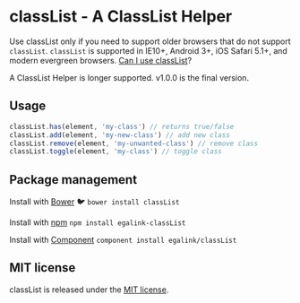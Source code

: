# classList - A ClassList Helper

Use classList only if you need to support older browsers that do not support `classList`. `classList`
is supported in IE10+, Android 3+, iOS Safari 5.1+, and modern evergreen browsers.
[Can I use classList](http://caniuse.com/#search=classlist)?

A ClassList Helper is longer supported. v1.0.0 is the final version.

## Usage

``` js
classList.has(element, 'my-class') // returns true/false
classList.add(element, 'my-new-class') // add new class
classList.remove(element, 'my-unwanted-class') // remove class
classList.toggle(element, 'my-class') // toggle class
```

## Package management

Install with [Bower](http://bower.io) :bird: `bower install classList`

Install with [npm](https://github.com/npm/npm) `npm install egalink-classList`

Install with [Component](http://github.com/component/component) `component install egalink/classList`

## MIT license

classList is released under the [MIT license](https://mit-license.org/).
